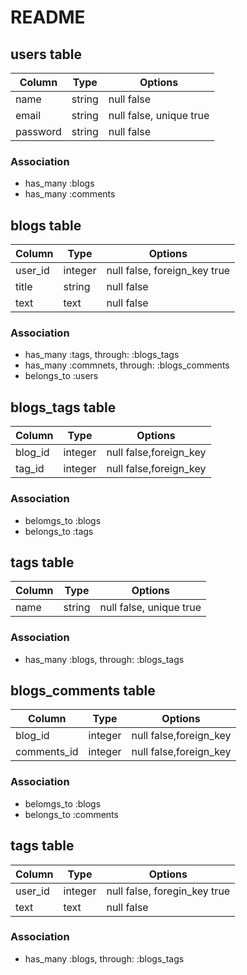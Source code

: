 # README

## users table
|Column|Type|Options|
|------|----|-------|
|name|string|null false|
|email|string|null false, unique true|
|password|string|null false|

### Association
- has_many :blogs
- has_many :comments


## blogs table

|Column|Type|Options|
|------|----|-------|
|user_id|integer|null false, foreign_key true|
|title|string|null false|
|text|text|null false|

### Association
- has_many :tags, through: :blogs_tags
- has_many :commnets, through: :blogs_comments
- belongs_to :users


## blogs_tags table
|Column|Type|Options|
|------|----|-------|
|blog_id|integer|null false,foreign_key|
|tag_id|integer|null false,foreign_key|

### Association
- belomgs_to :blogs
- belongs_to :tags


## tags table
|Column|Type|Options|
|------|----|-------|
|name|string|null false, unique true|

### Association
- has_many :blogs, through: :blogs_tags


## blogs_comments table
|Column|Type|Options|
|------|----|-------|
|blog_id|integer|null false,foreign_key|
|comments_id|integer|null false,foreign_key|

### Association
- belomgs_to :blogs
- belongs_to :comments


## tags table
|Column|Type|Options|
|------|----|-------|
|user_id|integer|null false, foregin_key true|
|text|text|null false|

### Association
- has_many :blogs, through: :blogs_tags


